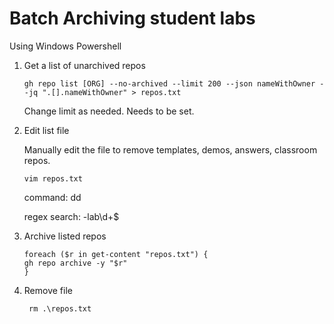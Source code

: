 # Batch Archiving student labs

Using Windows Powershell

1. Get a list of unarchived repos

    ``` 
    gh repo list [ORG] --no-archived --limit 200 --json nameWithOwner --jq ".[].nameWithOwner" > repos.txt 
    ```

    Change limit as needed. Needs to be set.

2. Edit list file
    
    Manually edit the file to remove templates, demos, answers, classroom repos.

    ```vim repos.txt```
    
    command: dd

    regex search: -lab\d+$

3. Archive listed repos

    ```
    foreach ($r in get-content "repos.txt") {
    gh repo archive -y "$r"
    }
    ```

4. Remove file

    ``` rm .\repos.txt```